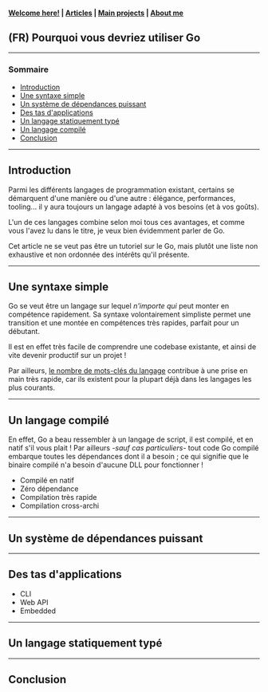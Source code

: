 #### [Welcome here!](https://vpenando.github.io) | [Articles](https://vpenando.github.io/articles.html) | [Main projects](https://vpenando.github.io/projects.html) | [About me](https://vpenando.github.io/about.html)

## (FR) Pourquoi vous devriez utiliser Go

---

### Sommaire
* [Introduction](#introduction)
* [Une syntaxe simple](#syntax)
* [Un système de dépendances puissant](#dependencies)
* [Des tas d'applications](#applications)
* [Un langage statiquement typé](#typed-lang)
* [Un langage compilé](#compiled-lang)
* [Conclusion](#conclusion)

---

## <a name="introduction">Introduction</a>

Parmi les différents langages de programmation existant, certains se démarquent d'une manière ou d'une autre : élégance, performances, tooling... il y aura toujours un langage adapté à vos besoins (et à vos goûts).

L'un de ces langages combine selon moi tous ces avantages, et comme vous l'avez lu dans le titre, je veux bien évidemment parler de Go.

Cet article ne se veut pas être un tutoriel sur le Go, mais plutôt une liste non exhaustive et non ordonnée des intérêts qu'il présente.

---

## <a name="syntax">Une syntaxe simple</a>

Go se veut être un langage sur lequel *n'importe qui* peut monter en compétence rapidement.
Sa syntaxe volontairement simpliste permet une transition et une montée en compétences très rapides, parfait pour un débutant.

Il est en effet très facile de comprendre une codebase existante, et ainsi de vite devenir productif sur un projet !

Par ailleurs, [le nombre de mots-clés du langage](https://go.dev/ref/spec#Keywords) contribue à une prise en main très rapide, car ils existent pour la plupart déjà dans les langages les plus courants.



---

## <a name="compiled-lang">Un langage compilé</a>

En effet, Go a beau ressembler à un langage de script, il est compilé, et en natif s'il vous plait !
Par ailleurs *-sauf cas particuliers-* tout code Go compilé embarque toutes les dépendances dont il a besoin ; ce qui signifie que le binaire compilé n'a besoin d'aucune DLL pour fonctionner !



- Compilé en natif
- Zéro dépendance
- Compilation très rapide
- Compilation cross-archi

---

## <a name="dependencies">Un système de dépendances puissant</a>

---

## <a name="applications">Des tas d'applications</a>

- CLI
- Web API
- Embedded

---

## <a name="typed-lang">Un langage statiquement typé</a>

---

## <a name="conclusion">Conclusion</a>

